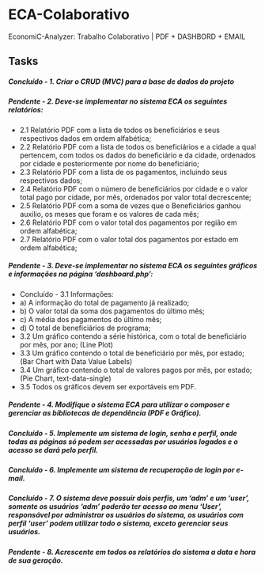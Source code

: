 # ECA-Colaborativo
EconomiC-Analyzer: Trabalho Colaborativo | PDF + DASHBORD + EMAIL

## Tasks
##### Concluído - 1. Criar o CRUD (MVC) para a base de dados do projeto

##### Pendente  - 2. Deve-se implementar no sistema ECA os seguintes relatórios:
* 2.1 Relatório PDF com a lista de todos os beneficiários e seus respectivos dados em ordem alfabética;
* 2.2 Relatório PDF com a lista de todos os beneficiários e a cidade a qual pertencem, com todos os dados do beneficiário e da cidade, ordenados por cidade e posteriormente por nome do beneficiário;
* 2.3 Relatório PDF com a lista de os pagamentos, incluindo seus respectivos dados;
* 2.4 Relatório PDF com o número de beneficiários por cidade e o valor total pago por cidade, por mês, ordenados por valor total decrescente;
* 2.5 Relatório PDF com a soma de vezes que o Beneficiários ganhou auxilio, os meses que foram e os valores de cada mês;
* 2.6 Relatório PDF com o valor total dos pagamentos por região em ordem alfabética;
* 2.7 Relatório PDF com o valor total dos pagamentos por estado em ordem alfabética;


##### Pendente  - 3. Deve-se implementar no sistema ECA os seguintes gráficos e informações na página ‘dashboard.php’:
* Concluído - 3.1 Informações:
*   a) A informação do total de pagamento já realizado;
*   b) O valor total da soma dos pagamentos do último mês;
*   c) A média dos pagamentos do último mês;
*   d) O total de beneficiários de programa;
* 3.2 Um gráfico contendo a série histórica, com o total de beneficiário por mês, por ano; (Line Plot)
* 3.3 Um gráfico contendo o total de beneficiário por mês, por estado; (Bar Chart with Data Value Labels)
* 3.4 Um gráfico contendo o total de valores pagos por mês, por estado; (Pie Chart, text-data-single)	
* 3.5 Todos os gráficos devem ser exportáveis em PDF.


#####  Pendente  - 4. Modifique o sistema ECA para utilizar o composer e gerenciar as bibliotecas de dependência (PDF e Gráfico).
#####  Concluído - 5. Implemente um sistema de login, senha e perfil, onde todas as páginas só podem ser acessadas por usuários logados e o acesso se dará pelo perfil.
#####  Concluído - 6. Implemente um sistema de recuperação de login por e-mail.
#####  Concluído - 7. O sistema deve possuir dois perfis, um ‘adm’ e um ‘user’, somente os usuários ‘adm’ poderão ter acesso ao menu ‘User’, responsável por administrar os usuários do sistema, os usuários com perfil ‘user’ podem utilizar todo o sistema, exceto gerenciar seus usuários.
#####  Pendente  - 8. Acrescente em todos os relatórios do sistema a data e hora de sua geração.
